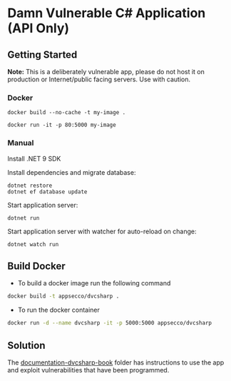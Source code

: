# Damn Vulnerable C# Application (API Only)

## Getting Started

**Note:** This is a deliberately vulnerable app, please do not host it on production or Internet/public facing servers. Use with caution.

### Docker

```
docker build --no-cache -t my-image .

docker run -it -p 80:5000 my-image
```

### Manual

Install .NET 9 SDK

Install dependencies and migrate database:

```
dotnet restore
dotnet ef database update
```

Start application server:

```
dotnet run
```

Start application server with watcher for auto-reload on change:

```
dotnet watch run
```

## Build Docker

* To build a docker image run the following command

```bash
docker build -t appsecco/dvcsharp .
```

* To run the docker container

```bash
docker run -d --name dvcsharp -it -p 5000:5000 appsecco/dvcsharp
```

## Solution

The [documentation-dvcsharp-book](./documentation-dvcsharp-book) folder has instructions to use the app and exploit vulnerabilities that have been programmed.
